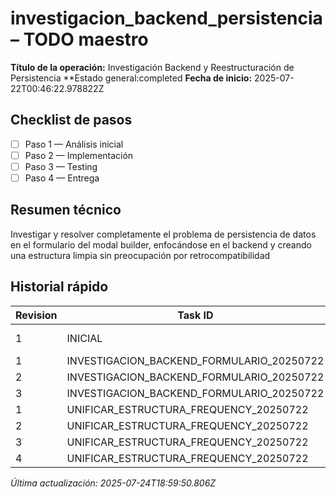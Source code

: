 # investigacion_backend_persistencia – TODO maestro

**Título de la operación:** Investigación Backend y Reestructuración de Persistencia
**Estado general:completed
**Fecha de inicio:** 2025-07-22T00:46:22.978822Z

## Checklist de pasos
- [ ] Paso 1 — Análisis inicial
- [ ] Paso 2 — Implementación
- [ ] Paso 3 — Testing
- [ ] Paso 4 — Entrega

## Resumen técnico
Investigar y resolver completamente el problema de persistencia de datos en el formulario del modal builder, enfocándose en el backend y creando una estructura limpia sin preocupación por retrocompatibilidad

## Historial rápido
| Revision | Task ID | Autor | Fecha | Estado |
|----------|---------|-------|-------|--------|
| 1 | INICIAL | augment_agent | 2025-07-22T00:46:22.978822Z | pending |
| 1 | INVESTIGACION_BACKEND_FORMULARIO_20250722 | augment_agent | 2025-07-22 | doing |
| 2 | INVESTIGACION_BACKEND_FORMULARIO_20250722 | augment_agent | 2025-07-22 | doing |
| 3 | INVESTIGACION_BACKEND_FORMULARIO_20250722 | augment_agent | 2025-07-22 | done |
| 1 | UNIFICAR_ESTRUCTURA_FREQUENCY_20250722 | augment_agent | 2025-07-22 | doing |
| 2 | UNIFICAR_ESTRUCTURA_FREQUENCY_20250722 | augment_agent | 2025-07-22 | doing |
| 3 | UNIFICAR_ESTRUCTURA_FREQUENCY_20250722 | augment_agent | 2025-07-22 | doing |
| 4 | UNIFICAR_ESTRUCTURA_FREQUENCY_20250722 | augment_agent | 2025-07-22 | done |

*Última actualización: 2025-07-24T18:59:50.806Z*
